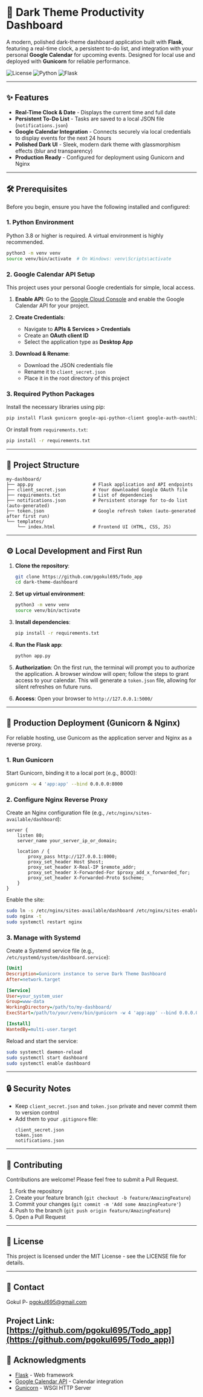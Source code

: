 # 🚀 Dark Theme Productivity Dashboard

A modern, polished dark-theme dashboard application built with **Flask**, featuring a real-time clock, a persistent to-do list, and integration with your personal **Google Calendar** for upcoming events. Designed for local use and deployed with **Gunicorn** for reliable performance.

![License](https://img.shields.io/badge/license-MIT-blue.svg)
![Python](https://img.shields.io/badge/python-3.8+-blue.svg)
![Flask](https://img.shields.io/badge/flask-latest-green.svg)

---

## ✨ Features

- **Real-Time Clock & Date** - Displays the current time and full date
- **Persistent To-Do List** - Tasks are saved to a local JSON file (`notifications.json`)
- **Google Calendar Integration** - Connects securely via local credentials to display events for the next 24 hours
- **Polished Dark UI** - Sleek, modern dark theme with glassmorphism effects (blur and transparency)
- **Production Ready** - Configured for deployment using Gunicorn and Nginx

---

## 🛠️ Prerequisites

Before you begin, ensure you have the following installed and configured:

### 1. Python Environment

Python 3.8 or higher is required. A virtual environment is highly recommended.

```bash
python3 -m venv venv
source venv/bin/activate  # On Windows: venv\Scripts\activate
```

### 2. Google Calendar API Setup

This project uses your personal Google credentials for simple, local access.

1. **Enable API**: Go to the [Google Cloud Console](https://console.cloud.google.com/) and enable the Google Calendar API for your project.

2. **Create Credentials**: 
   - Navigate to **APIs & Services > Credentials**
   - Create an **OAuth client ID**
   - Select the application type as **Desktop App**

3. **Download & Rename**: 
   - Download the JSON credentials file
   - Rename it to `client_secret.json`
   - Place it in the root directory of this project

### 3. Required Python Packages

Install the necessary libraries using pip:

```bash
pip install Flask gunicorn google-api-python-client google-auth-oauthlib google-auth-httplib2
```

Or install from `requirements.txt`:

```bash
pip install -r requirements.txt
```

---

## 📂 Project Structure

```
my-dashboard/
├── app.py                      # Flask application and API endpoints
├── client_secret.json          # Your downloaded Google OAuth file
├── requirements.txt            # List of dependencies
├── notifications.json          # Persistent storage for to-do list (auto-generated)
├── token.json                  # Google refresh token (auto-generated after first run)
└── templates/
    └── index.html              # Frontend UI (HTML, CSS, JS)
```

---

## ⚙️ Local Development and First Run

1. **Clone the repository**:
   ```bash
   git clone https://github.com/pgokul695/Todo_app
   cd dark-theme-dashboard
   ```

2. **Set up virtual environment**:
   ```bash
   python3 -m venv venv
   source venv/bin/activate
   ```

3. **Install dependencies**:
   ```bash
   pip install -r requirements.txt
   ```

4. **Run the Flask app**:
   ```bash
   python app.py
   ```

5. **Authorization**: On the first run, the terminal will prompt you to authorize the application. A browser window will open; follow the steps to grant access to your calendar. This will generate a `token.json` file, allowing for silent refreshes on future runs.

6. **Access**: Open your browser to `http://127.0.0.1:5000/`

---

## 🚀 Production Deployment (Gunicorn & Nginx)

For reliable hosting, use Gunicorn as the application server and Nginx as a reverse proxy.

### 1. Run Gunicorn

Start Gunicorn, binding it to a local port (e.g., 8000):

```bash
gunicorn -w 4 'app:app' --bind 0.0.0.0:8000
```

### 2. Configure Nginx Reverse Proxy

Create an Nginx configuration file (e.g., `/etc/nginx/sites-available/dashboard`):

```nginx
server {
    listen 80;
    server_name your_server_ip_or_domain;

    location / {
        proxy_pass http://127.0.0.1:8000;
        proxy_set_header Host $host;
        proxy_set_header X-Real-IP $remote_addr;
        proxy_set_header X-Forwarded-For $proxy_add_x_forwarded_for;
        proxy_set_header X-Forwarded-Proto $scheme;
    }
}
```

Enable the site:

```bash
sudo ln -s /etc/nginx/sites-available/dashboard /etc/nginx/sites-enabled/
sudo nginx -t
sudo systemctl restart nginx
```

### 3. Manage with Systemd

Create a Systemd service file (e.g., `/etc/systemd/system/dashboard.service`):

```ini
[Unit]
Description=Gunicorn instance to serve Dark Theme Dashboard
After=network.target

[Service]
User=your_system_user
Group=www-data
WorkingDirectory=/path/to/my-dashboard/
ExecStart=/path/to/your/venv/bin/gunicorn -w 4 'app:app' --bind 0.0.0.0:8000

[Install]
WantedBy=multi-user.target
```

Reload and start the service:

```bash
sudo systemctl daemon-reload
sudo systemctl start dashboard
sudo systemctl enable dashboard
```

---

## 🔒 Security Notes

- Keep `client_secret.json` and `token.json` private and never commit them to version control
- Add them to your `.gitignore` file:
  ```
  client_secret.json
  token.json
  notifications.json
  ```

---

## 🤝 Contributing

Contributions are welcome! Please feel free to submit a Pull Request.

1. Fork the repository
2. Create your feature branch (`git checkout -b feature/AmazingFeature`)
3. Commit your changes (`git commit -m 'Add some AmazingFeature'`)
4. Push to the branch (`git push origin feature/AmazingFeature`)
5. Open a Pull Request

---

## 📝 License

This project is licensed under the MIT License - see the LICENSE file for details.

---

## 📧 Contact

Gokul P- pgokul695@gmail.com

Project Link: [https://github.com/pgokul695/Todo_app](https://github.com/pgokul695/Todo_app)]
---

## 🙏 Acknowledgments

- [Flask](https://flask.palletsprojects.com/) - Web framework
- [Google Calendar API](https://developers.google.com/calendar) - Calendar integration
- [Gunicorn](https://gunicorn.org/) - WSGI HTTP Server
